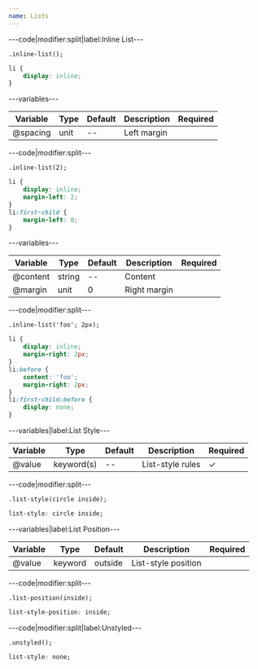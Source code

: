 ```yaml
---
name: Lists
---
```


---code|modifier:split|label:Inline List---

```less
.inline-list();
```

```css
li {
	display: inline;
}
```

---variables---

| Variable | Type | Default | Description | Required |
| -- | -- | -- | -- | -- |
| @spacing | unit | -- | Left margin ||

---code|modifier:split---

```less
.inline-list(2);
```

```css
li {
	display: inline;
	margin-left: 2;
}
li:first-child {
	margin-left: 0;
}
```

---variables---

| Variable | Type | Default | Description | Required |
| -- | -- | -- | -- | -- |
| @content | string | -- | Content ||
| @margin | unit | 0 | Right margin ||

---code|modifier:split---

```less
.inline-list('foo'; 2px);
```

```css
li {
	display: inline;
	margin-right: 2px;
}
li:before {
	content: 'foo';
	margin-right: 2px;
}
li:first-child:before {
	display: none;
}
```

---variables|label:List Style---

| Variable | Type | Default | Description | Required |
| -- | -- | -- | -- | -- |
| @value | keyword(s) | -- | List-style rules | ✓ |

---code|modifier:split---

```less
.list-style(circle inside);
```

```css
list-style: circle inside;
```

---variables|label:List Position---

| Variable | Type | Default | Description | Required |
| -- | -- | -- | -- | -- |
| @value | keyword | outside | List-style position ||

---code|modifier:split---

```less
.list-position(inside);
```

```css
list-style-position: inside;
```

---code|modifier:split|label:Unstyled---

```less|modifier:split
.unstyled();
```

```css
list-style: none;
```